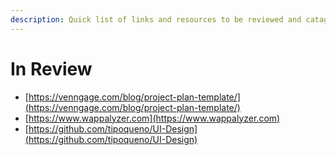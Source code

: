 ```yaml
---
description: Quick list of links and resources to be reviewed and catagorized.
---
```


# In Review

* [https://venngage.com/blog/project-plan-template/](https://venngage.com/blog/project-plan-template/)
* [https://www.wappalyzer.com](https://www.wappalyzer.com)
* [https://github.com/tipoqueno/UI-Design](https://github.com/tipoqueno/UI-Design)



